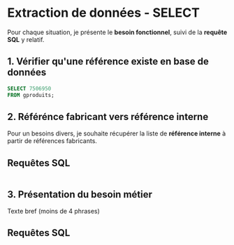 # Extraction de données - SELECT

Pour chaque situation, je présente le __besoin fonctionnel__, suivi de la __requête SQL__ y relatif.

## 1. Vérifier qu'une référence existe en base de données

```sql
SELECT 7506950
FROM gproduits;
```

## 2. Référénce fabricant vers référence interne

Pour un besoins divers, je souhaite récupérer la liste de __référence interne__ à partir de références fabricants.

## Requêtes SQL
```sql
```

## 3. Présentation du besoin métier

Texte bref (moins de 4 phrases)

## Requêtes SQL
